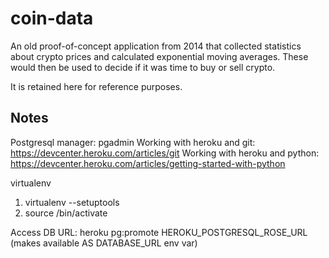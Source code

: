 # coin-data

An old proof-of-concept application from 2014 that collected statistics about crypto prices and calculated exponential moving averages. These would then be used to decide if it was time to buy or sell crypto.

It is retained here for reference purposes.

## Notes

Postgresql manager: pgadmin
Working with heroku and git: https://devcenter.heroku.com/articles/git
Working with heroku and python: https://devcenter.heroku.com/articles/getting-started-with-python

virtualenv

1. virtualenv --setuptools <name>
2. source <env>/bin/activate

Access DB URL: heroku pg:promote HEROKU_POSTGRESQL_ROSE_URL (makes available AS DATABASE_URL env var)
